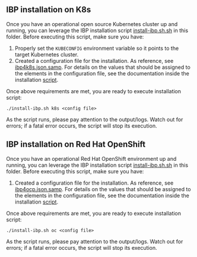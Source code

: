 ## IBP installation on K8s

Once you have an operational open source Kubernetes cluster up and running, you can leverage the IBP installation script [install-ibp.sh.sh](install-ibp.sh) in this folder. Before executing this script, make sure you have:

1. Properly set the `KUBECONFIG` environment variable so it points to the target Kubernetes cluster.
1. Created a configuration file for the installation. As reference, see [ibp4k8s.json.samp](ibp4k8s.json.samp). For details on the values that should be assigned to the elements in the configuration file, see the documentation inside the installation [script](install-ibp.sh).

Once above requirements are met, you are ready to execute installation script:

    ./install-ibp.sh k8s <config file>    

As the script runs, please pay attention to the output/logs. Watch out for errors; if a fatal error occurs, the script will stop its execution.

## IBP installation on Red Hat OpenShift

Once you have an operational Red Hat OpenShift environment up and running, you can leverage the IBP installation script [install-ibp.sh.sh](install-ibp.sh) in this folder. Before executing this script, make sure you have:

1. Created a configuration file for the installation. As reference, see [ibp4ocp.json.samp](ibp4ocp.json.samp). For details on the values that should be assigned to the elements in the configuration file, see the documentation inside the installation [script](install-ibp.sh).

Once above requirements are met, you are ready to execute installation script:
    
    ./install-ibp.sh oc <config file>

As the script runs, please pay attention to the output/logs. Watch out for errors; if a fatal error occurs, the script will stop its execution.